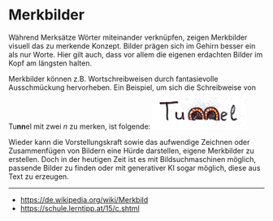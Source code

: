 # Merkbilder

Während Merksätze Wörter miteinander verknüpfen, zeigen Merkbilder visuell das zu merkende Konzept.
Bilder prägen sich im Gehirn besser ein als nur Worte.
Hier gilt auch, dass vor allem die eigenen erdachten Bilder im Kopf am längsten halten.

Merkbilder können z.B. Wortschreibweisen durch fantasievolle Ausschmückung hervorheben.
Ein Beispiel, um sich die Schreibweise von Tu**nn**el mit zwei *n* zu merken, ist folgende:
![](./tunnel.gif)

Wieder kann die Vorstellungskraft sowie das aufwendige Zeichnen oder Zusammenfügen von Bildern eine Hürde darstellen, eigene Merkbilder zu erstellen.
Doch in der heutigen Zeit ist es mit Bildsuchmaschinen möglich, passende Bilder zu finden oder mit generativer KI sogar möglich, diese aus Text zu erzeugen.

---

* <https://de.wikipedia.org/wiki/Merkbild>
* <https://schule.lerntipp.at/15/c.shtml>
